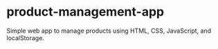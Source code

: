# product-management-app
Simple web app to manage products using HTML, CSS, JavaScript, and localStorage.
